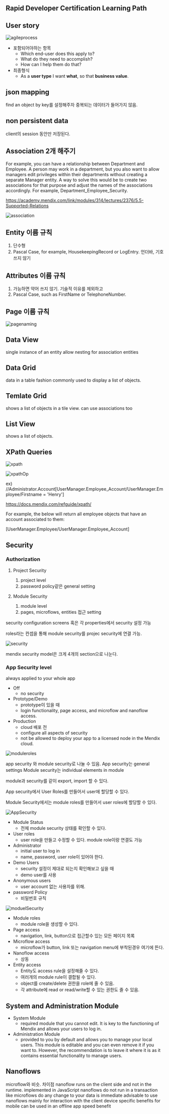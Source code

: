 ## Rapid Developer Certification Learning Path

## User story
![agileprocess](../../images/mendix/agileprocess.png)
* 포함되어야하는 항목
  * Which end-user does this apply to? <user type>
  * What do they need to accomplish? <business value>
  * How can I help them do that? <what>
* 최종형식
  * As a **user type** I want **what**, so that **business value**.

## json mapping
find an object by key를 설정해주자
중복되는 데이터가 들어가지 않음.

## non persistent data
client의 session 동안만 저장된다.

## Association 2개 해주기
For example, you can have a relationship between Department and Employee. A person may work in a department, but you also want to allow managers edit privileges within their departments without creating a separate Manager entity. A way to solve this would be to create two associations for that purpose and adjust the names of the associations accordingly. For example, Department_Employee_Security.

https://academy.mendix.com/link/modules/314/lectures/2376/5.5-Supported-Relations

![association](../../images/mendix/twoAssociatoin.png)

## Entity 이름 규칙
1. 단수형
2. Pascal Case, for example, HousekeepingRecord or LogEntry. 언더바, 기호 쓰지 않기

## Attributes 이름 규칙
1. 가능하면 약어 쓰지 않기. 기술적 이유를 제외하고
2. Pascal Case, such as FirstName or TelephoneNumber.

## Page 이름 규칙
![pagenaming](../../images/mendix/pagenaming.png)

## Data View
single instance of an entity
allow nesting for association entities

## Data Grid
data in a table fashion
commonly used to display a list of objects.

## Temlate Grid
 shows a list of objects in a tile view.
 can use associations too

## List View
shows a list of objects.

## XPath Queries
![xpath](../../images/mendix/xpath.png)

![xpathOp](../../images/mendix/xpathOper.png)

ex) //Administrator.Account[UserManager.Employee_Account/UserManager.Employee/Firstname = 'Henry']

https://docs.mendix.com/refguide/xpath/

For example, the below will return all employee objects that have an account associated to them:

[UserManager.Employee/UserManager.Employee_Account] 

## Security

### Authorization

1. Project Security
   1. project level
   2. password policy같은 general setting

2. Module Security
   1. module level
   2. pages, microflows, entities 접근 setting
  
security configuration screens 혹은 각 properties에서 security 설정 가능

roles라는 컨셉을 통해 module security를 projec security에 연결 가능.

![security](../../images/mendix/mendixsecurity.png)

mendix security model은 크게 4개의 section으로 나눈다.

### App Security level 
always applied to your whole app
* Off
  * no security
* Prototype/Demo
  * prototype이 있을 때
  * login functionality, page access, and microflow and nanoflow access.
* Production
  * cloud 배포 전
  *  configure all aspects of security
  *  not be allowed to deploy your app to a licensed node in the Mendix cloud.

![moduleroles](../../images/mendix/moduleroles.png)

app security 와 module security로 나눌 수 있음.
App security는 general settings
Module security는 individual elements in module

module과 security를 같이 export, import 할 수 있다.

App security에서 User Roles를 만들어서 user에 할당할 수 있다. 

Module Security에서는 module roles를 만들어서 user roles에 할당할 수 있다.

![AppSecurity](../../images/mendix/AppSecurity.png)

* Module Status 
  * 전체 module security 상태를 확인할 수 있다.
* User roles 
  * user role을 만들고 수정할 수 있다. module role이랑 연결도 가능
* Administrator
  * initial user to log in
  * name, password, user role이 있어야 한다.
* Demo Users
  * security 설정이 제대로 되는지 확인해보고 싶을 때
  * demo user를 사용
* Anonymous users
  * user account 없는 사용자를 위해.
* password Policy
  * 비밀번호 규칙


![moduelSecurity](../../images/mendix/moduleSecurity.png)

* Module roles 
  * module role을 생성할 수 있다.
* Page access
  * navigation, link, button으로 접근할수 있는 모든 페이지 목록
* Microflow access
  * microflow가 button, link 또는 navigation menu에 부착된경우 여기에 뜬다.
* Nanoflow access
  * 상동
* Entity access
  * Entity도 access rule을 설정해줄 수 있다.
  * 여러개의 module rule이 결합될 수 있다.
  * object를 create/delete 권한을 role에 줄 수 있음.
  * 각 attribute에 read or read/write할 수 있는 권한도 줄 수 있음.


## System and Administration Module
* System Module
  * required module that you cannot edit. It is key to the functioning of Mendix and allows your users to log in. 
* Administration Module
  * provided to you by default and allows you to manage your local users. This module is editable and you can even remove it if you want to. However, the recommendation is to leave it where it is as it contains essential functionality to manage users. 


## Nanoflows

microflow와 비슷.
차이점
nanoflow runs on the client side and not in the runtime.
implemented in JavaScript
nanoflows do not run in a transaction like microflows do
any change to your data is immediate
advisable to use nanoflows mainly for interaction with the client device
specific benefits for mobile
  can be used in an offline app
  speed benefit